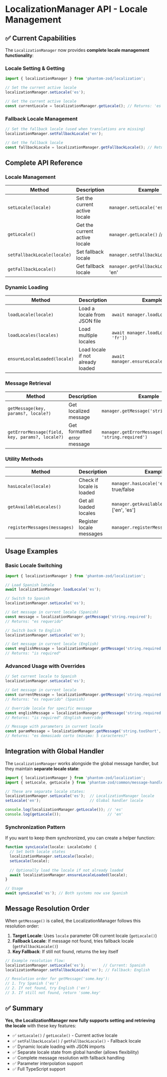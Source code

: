 # LocalizationManager API - Locale Management

## ✅ Current Capabilities

The `LocalizationManager` now provides **complete locale management functionality**:

### Locale Setting & Getting
```typescript
import { localizationManager } from 'phantom-zod/localization';

// Set the current active locale
localizationManager.setLocale('es');

// Get the current active locale
const currentLocale = localizationManager.getLocale(); // Returns: 'es'
```

### Fallback Locale Management
```typescript
// Set the fallback locale (used when translations are missing)
localizationManager.setFallbackLocale('en');

// Get the fallback locale
const fallbackLocale = localizationManager.getFallbackLocale(); // Returns: 'en'
```

## Complete API Reference

### Locale Management
| Method | Description | Example |
|--------|-------------|---------|
| `setLocale(locale)` | Set the current active locale | `manager.setLocale('es')` |
| `getLocale()` | Get the current active locale | `manager.getLocale()` // 'es' |
| `setFallbackLocale(locale)` | Set fallback locale | `manager.setFallbackLocale('en')` |
| `getFallbackLocale()` | Get fallback locale | `manager.getFallbackLocale()` // 'en' |

### Dynamic Loading
| Method | Description | Example |
|--------|-------------|---------|
| `loadLocale(locale)` | Load a locale from JSON file | `await manager.loadLocale('es')` |
| `loadLocales(locales)` | Load multiple locales | `await manager.loadLocales(['es', 'fr'])` |
| `ensureLocaleLoaded(locale)` | Load locale if not already loaded | `await manager.ensureLocaleLoaded('es')` |

### Message Retrieval
| Method | Description | Example |
|--------|-------------|---------|
| `getMessage(key, params?, locale?)` | Get localized message | `manager.getMessage('string.required')` |
| `getErrorMessage(field, key, params?, locale?)` | Get formatted error message | `manager.getErrorMessage('Email', 'string.required')` |

### Utility Methods
| Method | Description | Example |
|--------|-------------|---------|
| `hasLocale(locale)` | Check if locale is loaded | `manager.hasLocale('es')` // true/false |
| `getAvailableLocales()` | Get all loaded locales | `manager.getAvailableLocales()` // ['en', 'es'] |
| `registerMessages(messages)` | Register locale messages | `manager.registerMessages(messages)` |

## Usage Examples

### Basic Locale Switching
```typescript
import { localizationManager } from 'phantom-zod/localization';

// Load Spanish locale
await localizationManager.loadLocale('es');

// Switch to Spanish
localizationManager.setLocale('es');

// Get message in current locale (Spanish)
const message = localizationManager.getMessage('string.required');
// Returns: "es requerido"

// Switch back to English
localizationManager.setLocale('en');

// Get message in current locale (English)
const englishMessage = localizationManager.getMessage('string.required');
// Returns: "is required"
```

### Advanced Usage with Overrides
```typescript
// Set current locale to Spanish
localizationManager.setLocale('es');

// Get message in current locale
const currentMessage = localizationManager.getMessage('string.required');
// Returns: "es requerido" (Spanish)

// Override locale for specific message
const englishMessage = localizationManager.getMessage('string.required', {}, 'en');
// Returns: "is required" (English override)

// Message with parameters in current locale
const paramMessage = localizationManager.getMessage('string.tooShort', { min: '5' });
// Returns: "es demasiado corto (mínimo: 5 caracteres)"
```

## Integration with Global Handler

The `LocalizationManager` works alongside the global message handler, but they maintain **separate locale state**:

```typescript
import { localizationManager } from 'phantom-zod/localization';
import { setLocale, getLocale } from 'phantom-zod/common/message-handler';

// These are separate locale states:
localizationManager.setLocale('es');  // LocalizationManager locale
setLocale('en');                      // Global handler locale

console.log(localizationManager.getLocale()); // 'es'
console.log(getLocale());                     // 'en'
```

### Synchronization Pattern
If you want to keep them synchronized, you can create a helper function:

```typescript
function syncLocale(locale: LocaleCode) {
  // Set both locale states
  localizationManager.setLocale(locale);
  setLocale(locale);
  
  // Optionally load the locale if not already loaded
  await localizationManager.ensureLocaleLoaded(locale);
}

// Usage
await syncLocale('es'); // Both systems now use Spanish
```

## Message Resolution Order

When `getMessage()` is called, the LocalizationManager follows this resolution order:

1. **Target Locale**: Uses `locale` parameter OR current locale (`getLocale()`)
2. **Fallback Locale**: If message not found, tries fallback locale (`getFallbackLocale()`)
3. **Key Fallback**: If still not found, returns the key itself

```typescript
// Example resolution flow:
localizationManager.setLocale('es');        // Current: Spanish
localizationManager.setFallbackLocale('en'); // Fallback: English

// Resolution order for getMessage('some.key'):
// 1. Try Spanish ('es')
// 2. If not found, try English ('en') 
// 3. If still not found, return 'some.key'
```

## ✅ Summary

**Yes, the LocalizationManager now fully supports setting and retrieving the locale** with these key features:

- ✅ `setLocale()` / `getLocale()` - Current active locale
- ✅ `setFallbackLocale()` / `getFallbackLocale()` - Fallback locale  
- ✅ Dynamic locale loading with JSON imports
- ✅ Separate locale state from global handler (allows flexibility)
- ✅ Complete message resolution with fallback handling
- ✅ Parameter interpolation support
- ✅ Full TypeScript support
